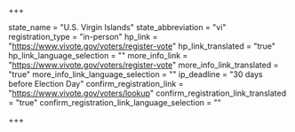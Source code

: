 +++

state_name = "U.S. Virgin Islands"
state_abbreviation = "vi"
registration_type = "in-person"
hp_link = "https://www.vivote.gov/voters/register-vote"
hp_link_translated = "true"
hp_link_language_selection = ""
more_info_link = "https://www.vivote.gov/voters/register-vote"
more_info_link_translated = "true"
more_info_link_language_selection = ""
ip_deadline = "30 days before Election Day"
confirm_registration_link = "https://www.vivote.gov/voters/lookup"
confirm_registration_link_translated = "true"
confirm_registration_link_language_selection = ""

+++
